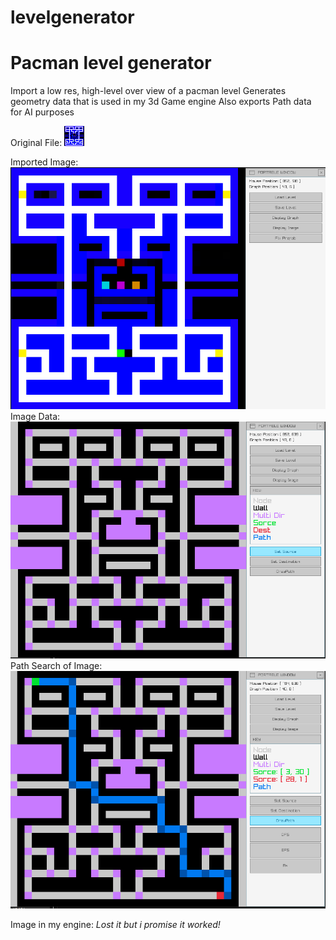 # levelgenerator
# Pacman level generator
Import a low res, high-level over view of a pacman level
Generates geometry data that is used in my 3d Game engine
Also exports Path data for AI purposes

Original File:
![Alt text](screenshots/pacmap001.bmp)

Imported Image:
![Alt text](screenshots/2024-06-26-00_29_53-Clipboard.png)
Image Data:
![Alt text](screenshots/2024-06-26-00_31_06-Clipboard.png)
Path Search of Image:
![Alt text](screenshots/2024-06-26-00_31_48-Clipboard.png)

Image in my engine:
*Lost it but i promise it worked!*

